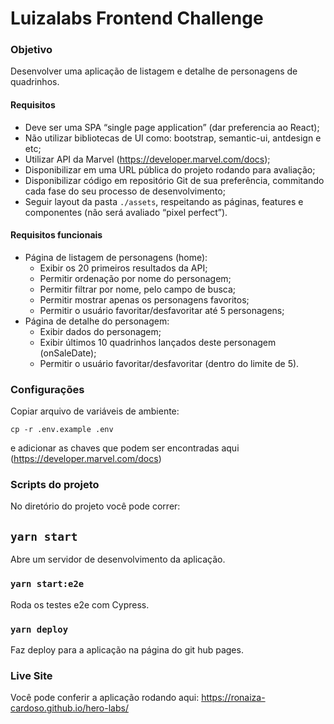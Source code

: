 # Luizalabs Frontend Challenge

### Objetivo
Desenvolver uma aplicação de listagem e detalhe de personagens de quadrinhos.

#### Requisitos
- Deve ser uma SPA “single page application” (dar preferencia ao React);
- Não utilizar bibliotecas de UI como: bootstrap, semantic-ui, antdesign e etc;
- Utilizar API da Marvel (https://developer.marvel.com/docs);
- Disponibilizar em uma URL pública do projeto rodando para avaliação;
- Disponibilizar código em repositório Git de sua preferência, commitando cada fase do seu processo de desenvolvimento;
- Seguir layout da pasta `./assets`, respeitando as páginas, features e componentes (não será avaliado “pixel perfect”).

#### Requisitos funcionais
- Página de listagem de personagens (home):
  - Exibir os 20 primeiros resultados da API;
  - Permitir ordenação por nome do personagem;
  - Permitir filtrar por nome, pelo campo de busca;
  - Permitir mostrar apenas os personagens favoritos;
  - Permitir o usuário favoritar/desfavoritar até 5 personagens;
- Página de detalhe do personagem:
  - Exibir dados do personagem;
  - Exibir últimos 10 quadrinhos lançados deste personagem (onSaleDate);
  - Permitir o usuário favoritar/desfavoritar (dentro do limite de 5).
  
### Configurações

Copiar arquivo de variáveis de ambiente:
```
cp -r .env.example .env
```

e adicionar as chaves que podem ser encontradas aqui (https://developer.marvel.com/docs)

### Scripts do projeto

No diretório do projeto você pode correr:

## `yarn start`
Abre um servidor de desenvolvimento da aplicação.

### `yarn start:e2e`
Roda os testes e2e com Cypress.

### `yarn deploy`
Faz deploy para a aplicação na página do git hub pages.

### Live Site
Você pode conferir a aplicação rodando aqui: https://ronaiza-cardoso.github.io/hero-labs/
